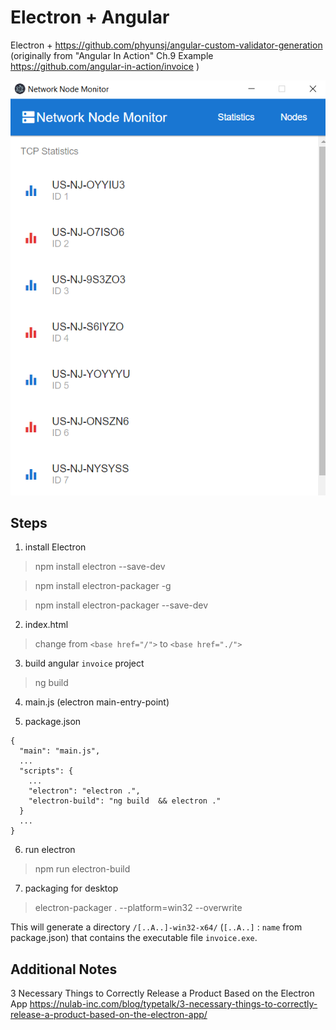 # Electron + Angular 

Electron + https://github.com/phyunsj/angular-custom-validator-generation (originally from "Angular In Action" Ch.9 Example https://github.com/angular-in-action/invoice )

![electron](https://github.com/phyunsj/electron-angular/blob/master/electron-monitor.png "network monitor")


## Steps

1. install Electron
> npm install electron --save-dev

> npm install electron-packager -g

> npm install electron-packager --save-dev

2. index.html
> change from `<base href="/">` to `<base href="./">` 

3. build angular `invoice` project
> ng build 

4. main.js (electron main-entry-point)



5. package.json

```
{
  "main": "main.js",
  ...
  "scripts": { 
    ...
    "electron": "electron .",
    "electron-build": "ng build  && electron ." 
  }
  ...
}
```

6. run electron
> npm run electron-build

7. packaging for desktop 

> electron-packager . --platform=win32 --overwrite

This will generate a directory `/[..A..]-win32-x64/` (`[..A..]` : `name` from package.json) that contains the executable file `invoice.exe`.

## Additional Notes

3 Necessary Things to Correctly Release a Product Based on the Electron App
https://nulab-inc.com/blog/typetalk/3-necessary-things-to-correctly-release-a-product-based-on-the-electron-app/


